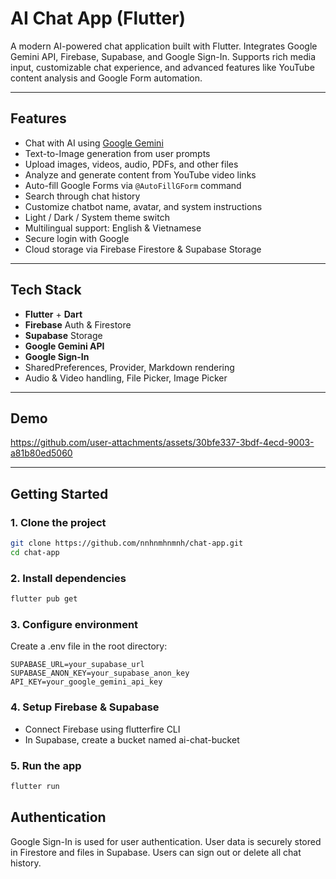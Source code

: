 # AI Chat App (Flutter)

A modern AI-powered chat application built with Flutter. Integrates Google Gemini API, Firebase, Supabase, and Google Sign-In. Supports rich media input, customizable chat experience, and advanced features like YouTube content analysis and Google Form automation.

---

## Features

- Chat with AI using [Google Gemini](https://deepmind.google/technologies/gemini/)
- Text-to-Image generation from user prompts
- Upload images, videos, audio, PDFs, and other files
- Analyze and generate content from YouTube video links
- Auto-fill Google Forms via `@AutoFillGForm` command
- Search through chat history
- Customize chatbot name, avatar, and system instructions
- Light / Dark / System theme switch
- Multilingual support: English & Vietnamese
- Secure login with Google
- Cloud storage via Firebase Firestore & Supabase Storage

---

## Tech Stack

- **Flutter** + **Dart**
- **Firebase** Auth & Firestore
- **Supabase** Storage
- **Google Gemini API**
- **Google Sign-In**
- SharedPreferences, Provider, Markdown rendering
- Audio & Video handling, File Picker, Image Picker

---

## Demo

https://github.com/user-attachments/assets/30bfe337-3bdf-4ecd-9003-a81b80ed5060

---

## Getting Started

### 1. Clone the project

```bash
git clone https://github.com/nnhnmhnmnh/chat-app.git
cd chat-app
```

### 2. Install dependencies

```bash
flutter pub get
```

### 3. Configure environment

Create a .env file in the root directory:

```env
SUPABASE_URL=your_supabase_url
SUPABASE_ANON_KEY=your_supabase_anon_key
API_KEY=your_google_gemini_api_key
```

### 4. Setup Firebase & Supabase

- Connect Firebase using flutterfire CLI
- In Supabase, create a bucket named ai-chat-bucket

### 5. Run the app

```bash
flutter run
```

## Authentication

Google Sign-In is used for user authentication. User data is securely stored in Firestore and files in Supabase. Users can sign out or delete all chat history.